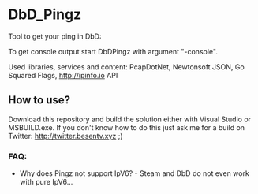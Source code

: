 # DbD_Pingz
Tool to get your ping in DbD:

To get console output start DbDPingz with argument "-console".

Used libraries, services and content:
PcapDotNet, Newtonsoft JSON, Go Squared Flags, http://ipinfo.io API

## How to use?
Download this repository and build the solution either with Visual Studio or MSBUILD.exe. If you don't know how to do this just ask me for a build on Twitter: http://twitter.besentv.xyz ;)

 ### FAQ:
 * Why does Pingz not support IpV6? - Steam and DbD do not even work with pure IpV6...
